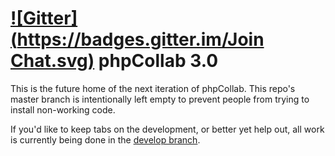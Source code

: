 [![Gitter](https://badges.gitter.im/Join Chat.svg)](https://gitter.im/phpcollab/phpcollab?utm_source=badge&utm_medium=badge&utm_campaign=pr-badge)
phpCollab 3.0
===

This is the future home of the next iteration of phpCollab. This repo's master branch is intentionally left empty to prevent people from trying to install non-working code.

If you'd like to keep tabs on the development, or better yet help out, all work is currently being done in the [develop branch](https://github.com/phpcollab/phpcollab/tree/develop).
